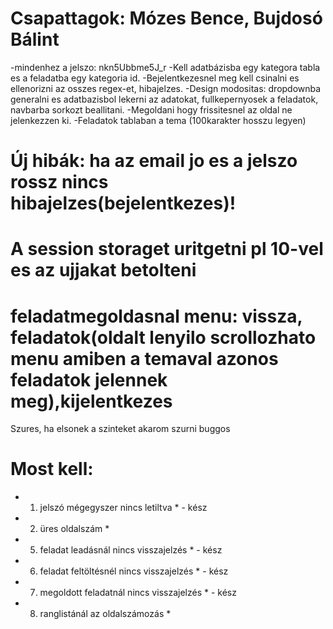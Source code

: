 # Csapattagok: Mózes Bence, Bujdosó Bálint
-mindenhez a jelszo: nkn5Ubbme5J_r
-Kell adatbázisba egy kategora tabla es a feladatba egy kategoria id.
-Bejelentkezesnel meg kell csinalni es ellenorizni az osszes regex-et, hibajelzes.
-Design modositas: dropdownba generalni es adatbazisbol lekerni az adatokat, fullkepernyosek a feladatok, navbarba sorkozt beallitani.
-Megoldani hogy frissitesnel az oldal ne jelenkezzen ki.
-Feladatok tablaban a tema (100karakter hosszu legyen)
# Új hibák: ha az email jo es a jelszo rossz nincs hibajelzes(bejelentkezes)!
# A session storaget uritgetni pl 10-vel es az ujjakat betolteni
# feladatmegoldasnal menu: vissza, feladatok(oldalt lenyilo scrollozhato menu amiben a temaval azonos feladatok jelennek meg),kijelentkezes
Szures, ha elsonek a szinteket akarom szurni buggos
# Most kell:
- 1. jelszó mégegyszer nincs letiltva * - kész
- 2. üres oldalszám *
- 5. feladat leadásnál nincs visszajelzés * - kész
- 6. feladat feltöltésnél nincs visszajelzés * - kész
- 7. megoldott feladatnál nincs visszajelzés * - kész
- 8. ranglistánál az oldalszámozás * 
